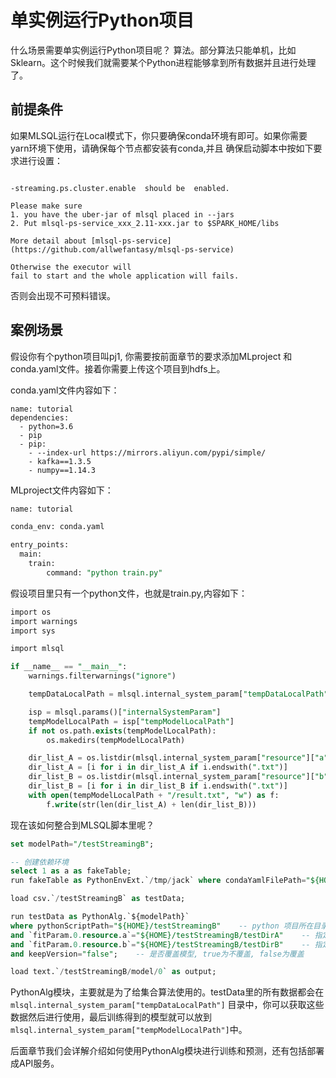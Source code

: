 # 单实例运行Python项目

什么场景需要单实例运行Python项目呢？ 算法。部分算法只能单机，比如Sklearn。这个时候我们就需要某个Python进程能够拿到所有数据并且进行处理了。

## 前提条件

如果MLSQL运行在Local模式下，你只要确保conda环境有即可。如果你需要yarn环境下使用，请确保每个节点都安装有conda,并且
确保启动脚本中按如下要求进行设置：


```

-streaming.ps.cluster.enable  should be  enabled.

Please make sure
1. you have the uber-jar of mlsql placed in --jars
2. Put mlsql-ps-service_xxx_2.11-xxx.jar to $SPARK_HOME/libs 

More detail about [mlsql-ps-service](https://github.com/allwefantasy/mlsql-ps-service)

Otherwise the executor will
fail to start and the whole application will fails.

```

否则会出现不可预料错误。


## 案例场景

假设你有个python项目叫pj1, 你需要按前面章节的要求添加MLproject 和 conda.yaml文件。接着你需要上传这个项目到hdfs上。

conda.yaml文件内容如下：

```
name: tutorial
dependencies:
  - python=3.6
  - pip
  - pip:
    - --index-url https://mirrors.aliyun.com/pypi/simple/
    - kafka==1.3.5
    - numpy==1.14.3

```

MLproject文件内容如下：

```sql
name: tutorial

conda_env: conda.yaml

entry_points:
  main:
    train:        
        command: "python train.py"

```

假设项目里只有一个python文件，也就是train.py,内容如下：

```sql
import os
import warnings
import sys

import mlsql

if __name__ == "__main__":
    warnings.filterwarnings("ignore")

    tempDataLocalPath = mlsql.internal_system_param["tempDataLocalPath"]

    isp = mlsql.params()["internalSystemParam"]
    tempModelLocalPath = isp["tempModelLocalPath"]
    if not os.path.exists(tempModelLocalPath):
        os.makedirs(tempModelLocalPath)

    dir_list_A = os.listdir(mlsql.internal_system_param["resource"]["a"])
    dir_list_A = [i for i in dir_list_A if i.endswith(".txt")]
    dir_list_B = os.listdir(mlsql.internal_system_param["resource"]["b"])
    dir_list_B = [i for i in dir_list_B if i.endswith(".txt")]
    with open(tempModelLocalPath + "/result.txt", "w") as f:
        f.write(str(len(dir_list_A) + len(dir_list_B)))

```

现在该如何整合到MLSQL脚本里呢？

```sql
set modelPath="/testStreamingB";

-- 创建依赖环境
select 1 as a as fakeTable;
run fakeTable as PythonEnvExt.`/tmp/jack` where condaYamlFilePath="${HOME}/testStreamingB" and command="create";

load csv.`/testStreamingB` as testData;

run testData as PythonAlg.`${modelPath}`
where pythonScriptPath="${HOME}/testStreamingB"    -- python 项目所在目录
and `fitParam.0.resource.a`="${HOME}/testStreamingB/testDirA"    -- 指定要加载文件目录
and `fitParam.0.resource.b`="${HOME}/testStreamingB/testDirB"    -- 指定要加载文件目录
and keepVersion="false";    -- 是否覆盖模型, true为不覆盖, false为覆盖

load text.`/testStreamingB/model/0` as output;

```

PythonAlg模块，主要就是为了给集合算法使用的。testData里的所有数据都会在`mlsql.internal_system_param["tempDataLocalPath"]`
目录中，你可以获取这些数据然后进行使用，最后训练得到的模型就可以放到`mlsql.internal_system_param["tempModelLocalPath"]`中。

后面章节我们会详解介绍如何使用PythonAlg模块进行训练和预测，还有包括部署成API服务。 







